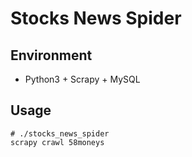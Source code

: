 # Stocks News Spider

## Environment
* Python3 + Scrapy + MySQL

## Usage
```shell
# ./stocks_news_spider
scrapy crawl 58moneys
```